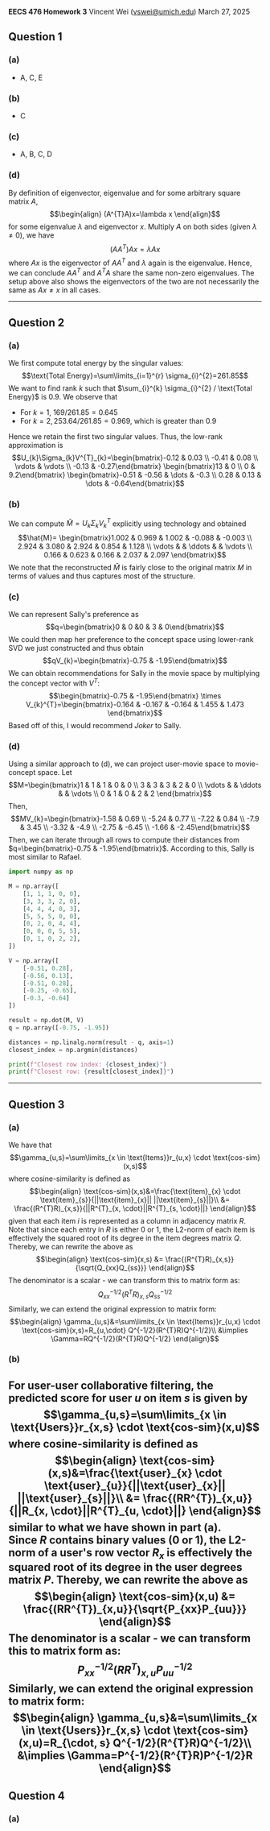 **EECS 476 Homework 3**
Vincent Wei ([vswei@umich.edu](mailto:vswei@umich.edu))
March 27, 2025

## Question 1
### (a)
- A, C, E
### (b)
- C
### (c)
- A, B, C, D

### (d)
By definition of eigenvector, eigenvalue and for some arbitrary square matrix $A$, $$\begin{align}
(A^{T}A)x=\lambda x
\end{align}$$ for some eigenvalue $\lambda$ and eigenvector $x$. Multiply $A$ on both sides (given $\lambda \ne 0$), we have $$(AA^{T})Ax=\lambda Ax$$ where $Ax$ is the eigenvector of $AA^{T}$ and $\lambda$ again is the eigenvalue. Hence, we can conclude $AA^{T}$ and $A^{T}A$ share the same non-zero eigenvalues. The setup above also shows the eigenvectors of the two are not necessarily the same as $Ax\ne x$ in all cases.

---
## Question 2
### (a)
We first compute total energy by the singular values: $$\text{Total Energy}=\sum\limits_{i=1}^{r} \sigma_{i}^{2}=261.85$$ We want to find rank $k$ such that $\sum_{i}^{k} \sigma_{i}^{2} / \text{Total Energy}$ is $0.9$. We observe that
- For $k=1$, $169 / 261.85=0.645$
- For $k=2, 253.64/261.85=0.969$, which is greater than $0.9$

Hence we retain the first two singular values. Thus, the low-rank approximation is $$U_{k}\Sigma_{k}V^{T}_{k}=\begin{bmatrix}-0.12 & 0.03 \\ -0.41 & 0.08  \\  \vdots & \vdots  \\ -0.13 & -0.27\end{bmatrix} \begin{bmatrix}13 & 0  \\ 0 & 9.2\end{bmatrix} \begin{bmatrix}-0.51 & -0.56 & \dots & -0.3  \\ 0.28 & 0.13 & \dots & -0.64\end{bmatrix}$$

### (b)
We can compute $\hat{M}=U_{k}\Sigma_{k}V^{T}_{k}$ explicitly using technology and obtained $$\hat{M}= \begin{bmatrix}1.002 & 0.969 & 1.002 & -0.088 & -0.003  \\ 2.924 & 3.080 & 2.924 & 0.854 & 1.128 \\ \vdots & & \ddots & & \vdots  \\ 0.166 & 0.623 & 0.166 & 2.037 & 2.097 \end{bmatrix}$$
We note that the reconstructed $\hat{M}$ is fairly close to the original matrix $M$ in terms of values and thus captures most of the structure.

### (c)
We can represent Sally's preference as $$q=\begin{bmatrix}0 & 0 &0 & 3 & 0\end{bmatrix}$$ We could then map her preference to the concept space using lower-rank SVD we just constructed and thus obtain $$qV_{k}=\begin{bmatrix}-0.75 & -1.95\end{bmatrix}$$
We can obtain recommendations for Sally in the movie space by multiplying the concept vector with $V^{T}$: $$\begin{bmatrix}-0.75 & -1.95\end{bmatrix} \times V_{k}^{T}=\begin{bmatrix}-0.164 & -0.167 & -0.164 & 1.455 & 1.473 \end{bmatrix}$$
Based off of this, I would recommend *Joker* to Sally.

### (d)
Using a similar approach to (d), we can project user-movie space to movie-concept space. Let $$M=\begin{bmatrix}1 & 1 & 1 & 0 & 0 \\ 3 & 3 & 3 & 2 & 0 \\ \vdots & & \ddots & & \vdots \\ 0 & 1 & 0 & 2 & 2 \end{bmatrix}$$ Then, $$MV_{k}=\begin{bmatrix}-1.58 & 0.69  \\ -5.24 & 0.77 \\ -7.22 & 0.84  \\ -7.9 & 3.45 \\ -3.32 & -4.9 \\ -2.75 & -6.45 \\ -1.66 & -2.45\end{bmatrix}$$ Then, we can iterate through all rows to compute their distances from $q=\begin{bmatrix}-0.75 & -1.95\end{bmatrix}$. According to this, Sally is most similar to Rafael. 

```python
import numpy as np

M = np.array([
    [1, 1, 1, 0, 0],
    [3, 3, 3, 2, 0],
    [4, 4, 4, 0, 3],
    [5, 5, 5, 0, 0],
    [0, 2, 0, 4, 4],
    [0, 0, 0, 5, 5],
    [0, 1, 0, 2, 2],
])

V = np.array([
    [-0.51, 0.28],
    [-0.56, 0.13],
    [-0.51, 0.28],
    [-0.25, -0.65],
    [-0.3, -0.64]
])

result = np.dot(M, V)
q = np.array([-0.75, -1.95])

distances = np.linalg.norm(result - q, axis=1)
closest_index = np.argmin(distances)

print(f"Closest row index: {closest_index}")
print(f"Closest row: {result[closest_index]}")
```

---
## Question 3
### (a)
We have that $$\gamma_{u,s}=\sum\limits_{x \in \text{Items}}r_{u,x} \cdot \text{cos-sim}(x,s)$$ where cosine-similarity is defined as $$\begin{align}
 \text{cos-sim}(x,s)&=\frac{\text{item}_{x} \cdot \text{item}_{s}}{||\text{item}_{x}|| ||\text{item}_{s}||}\\
&= \frac{(R^{T}R)_{x,s}}{||R^{T}_{x, \cdot}||R^{T}_{s, \cdot}||}
\end{align}$$ given that each item $i$ is represented as a column in adjacency matrix $R$. Note that since each entry in $R$ is either $0$ or $1$, the L2-norm of each item is effectively the squared root of its degree in the item degrees matrix $Q$. Thereby, we can rewrite the above as $$\begin{align}
\text{cos-sim}(x,s) &= \frac{(R^{T}R)_{x,s}}{\sqrt{Q_{xx}Q_{ss}}}
\end{align}$$ The denominator is a scalar - we can transform this to matrix form as: $$Q^{-1/2}_{xx}(R^{T}R)_{x,s}Q^{-1/2}_{ss}$$
Similarly, we can extend the original expression to matrix form: $$\begin{align}
\gamma_{u,s}&=\sum\limits_{x \in \text{Items}}r_{u,x} \cdot \text{cos-sim}(x,s)=R_{u,\cdot} Q^{-1/2}(R^{T}R)Q^{-1/2}\\
&\implies \Gamma=RQ^{-1/2}(R^{T}R)Q^{-1/2}
\end{align}$$
### (b)
For user-user collaborative filtering, the predicted score for user $u$ on item $s$ is given by $$\gamma_{u,s}=\sum\limits_{x \in \text{Users}}r_{x,s} \cdot \text{cos-sim}(x,u)$$ where cosine-similarity is defined as $$\begin{align}
 \text{cos-sim}(x,s)&=\frac{\text{user}_{x} \cdot \text{user}_{u}}{||\text{user}_{x}|| ||\text{user}_{s}||}\\
&= \frac{(RR^{T})_{x,u}}{||R_{x, \cdot}||R^{T}_{u, \cdot}||}
\end{align}$$ similar to what we have shown in part (a). Since $R$ contains binary values ($0$ or $1$), the L2-norm of a user's row vector $R_{x}$ is effectively the squared root of its degree in the user degrees matrix $P$. Thereby, we can rewrite the above as $$\begin{align}
\text{cos-sim}(x,u) &= \frac{(RR^{T})_{x,u}}{\sqrt{P_{xx}P_{uu}}}
\end{align}$$
The denominator is a scalar - we can transform this to matrix form as: $$P^{-1/2}_{xx}(RR^{T})_{x,u}P^{-1/2}_{uu}$$
Similarly, we can extend the original expression to matrix form: $$\begin{align}
\gamma_{u,s}&=\sum\limits_{x \in \text{Users}}r_{x,s} \cdot \text{cos-sim}(x,u)=R_{\cdot, s} Q^{-1/2}(R^{T}R)Q^{-1/2}\\
&\implies \Gamma=P^{-1/2}(R^{T}R)P^{-1/2}R
\end{align}$$
---
## Question 4
### (a)
